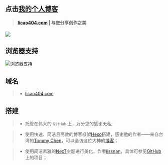 ## 点击[我的个人博客](http://licao404.com/)

>#### [licao404.com](http://licao404.com/) | 与您分享创作之美


![](http://7xrvo9.com1.z0.glb.clouddn.com/%E5%88%9B%E4%BD%9C%E4%B9%8B%E7%BE%8E.jpg)

## 浏览器支持

![浏览器支持](http://7xrvo9.com1.z0.glb.clouddn.com/%E6%B5%8F%E8%A7%88%E5%99%A8%E6%94%AF%E6%8C%81.png)


## 域名

 >- [licao404.com](http://licao404.com/)


## 搭建

>- 托管在伟大的 `GitHub` 上，万分您的感谢无私;


>- 使用快速、简洁且高效的博客框架[Hexo](https://hexo.io/zh-cn/)搭建，感谢他的作者——来自台湾的[Tommy Chen](https://github.com/tommy351)，可以造访这位大神的[博客](https://zespia.tw/)；


>- 使用简洁素雅的[NexT](http://theme-next.iissnan.com/)主题进行美化，作者[iissnan](https://github.com/iissnan)，具体可参见[GitHub](https://github.com/iissnan/hexo-theme-next)上的项目；
